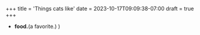 +++
title = 'Things cats like'
date = 2023-10-17T09:09:38-07:00
draft = true
+++



- **food.**(a favorite.)
)
